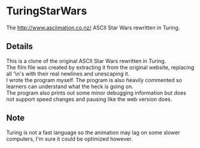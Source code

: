 # TuringStarWars
The http://www.asciimation.co.nz/ ASCII Star Wars rewritten in Turing.

## Details
This is a clone of the original ASCII Star Wars rewritten in Turing.<br>
The film file was created by extracting it from the original website, replacing all '\n's with their real newlines and unescaping it.<br>
I wrote the program myself. The program is also heavily commented so learners can understand what the heck is going on.<br>
The program also prints out some minor debugging information but does not support speed changes and pausing like the web version does.

## Note
Turing is not a fast language so the animation may lag on some slower computers, I'm sure it could be optimized however.
